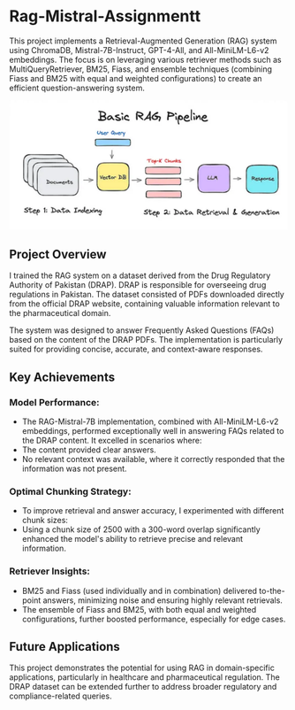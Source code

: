 # Rag-Mistral-Assignmentt
This project implements a Retrieval-Augmented Generation (RAG) system using  ChromaDB, Mistral-7B-Instruct, GPT-4-All, and All-MiniLM-L6-v2 embeddings. 
The focus is on leveraging various retriever methods such as MultiQueryRetriever, BM25, Fiass, and ensemble techniques (combining Fiass and BM25 with equal and weighted configurations) to create an efficient question-answering system.

![RAG Illustration](RAG.png "RAG Workflow")

## **Project Overview**
I trained the RAG system on a dataset derived from the Drug Regulatory Authority of Pakistan (DRAP). DRAP is responsible for overseeing drug regulations in Pakistan. The dataset consisted of PDFs downloaded directly from the official DRAP website, containing valuable information relevant to the pharmaceutical domain.

The system was designed to answer Frequently Asked Questions (FAQs) based on the content of the DRAP PDFs. The implementation is particularly suited for providing concise, accurate, and context-aware responses.

## Key Achievements
### Model Performance:
- The RAG-Mistral-7B implementation, combined with All-MiniLM-L6-v2 embeddings, performed exceptionally well in answering FAQs related to the DRAP content. It excelled in scenarios where:
- The content provided clear answers.
- No relevant context was available, where it correctly responded that the information was not present.

### Optimal Chunking Strategy:
- To improve retrieval and answer accuracy, I experimented with different chunk sizes:
- Using a chunk size of 2500 with a 300-word overlap significantly enhanced the model's ability to retrieve precise and relevant information.

### Retriever Insights:
- BM25 and Fiass (used individually and in combination) delivered to-the-point answers, minimizing noise and ensuring highly relevant retrievals.
- The ensemble of Fiass and BM25, with both equal and weighted configurations, further boosted performance, especially for edge cases.

## Future Applications
This project demonstrates the potential for using RAG in domain-specific applications, particularly in healthcare and pharmaceutical regulation. 
The DRAP dataset can be extended further to address broader regulatory and compliance-related queries.

